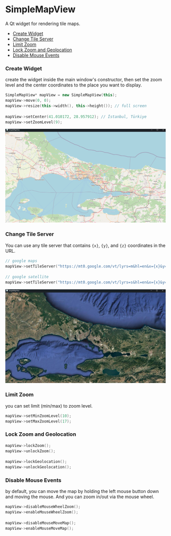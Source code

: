 # SimpleMapView

A Qt widget for rendering tile maps.

- [Create Widget](#create-widget)
- [Change Tile Server](#change-tile-server)
- [Limit Zoom](#limit-zoom)
- [Lock Zoom and Geolocation]()
- [Disable Mouse Events](#disable-mouse-events)

### Create Widget

create the widget inside the main window's constructor, then set the zoom level and the center coordinates to the place you want to display.

```c++
SimpleMapView* mapView = new SimpleMapView(this);
mapView->move(0, 0);
mapView->resize(this->width(), this->height()); // full screen

mapView->setCenter(41.010172, 28.957912); // İstanbul, Türkiye
mapView->setZoomLevel(9);
```

![default_map](readme_images/map.png)

### Change Tile Server

You can use any tile server that contains ``{x}``, ``{y}``, and ``{z}`` coordinates in the URL.

```c++
// google maps
mapView->setTileServer("https://mt0.google.com/vt/lyrs=m&hl=en&x={x}&y={y}&z={z}&s=Ga");

// google satellite
mapView->setTileServer("https://mt0.google.com/vt/lyrs=s&hl=en&x={x}&y={y}&z={z}&s=Ga");
``` 
![satellite_map](readme_images/map_satellite.png)

### Limit Zoom

you can set limit (min/max) to zoom level.
```c++
mapView->setMinZoomLevel(10);
mapView->setMaxZoomLevel(17);
```

### Lock Zoom and Geolocation

```c++
mapView->lockZoom();
mapView->unlockZoom();

mapView->lockGeolocation();
mapView->unlockGeolocation();
```

### Disable Mouse Events

by default, you can move the map by holding the left mouse button down and moving the mouse. And you can zoom in/out via the mouse wheel.

```c++
mapView->disableMouseWheelZoom();
mapView->enableMouseWheelZoom();

mapView->disableMouseMoveMap();
mapView->enableMouseMoveMap();
```